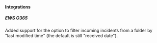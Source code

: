 
#### Integrations
##### EWS O365

Added support for the option to filter incoming incidents from a folder by "last modified time" (the default is still "received date").
